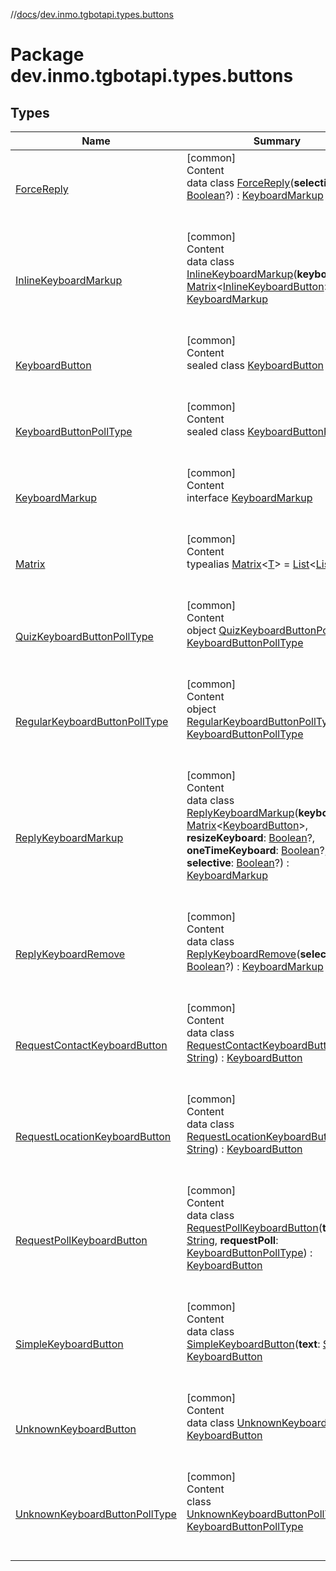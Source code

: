 //[docs](../../index.md)/[dev.inmo.tgbotapi.types.buttons](index.md)



# Package dev.inmo.tgbotapi.types.buttons  


## Types  
  
|  Name |  Summary | 
|---|---|
| <a name="dev.inmo.tgbotapi.types.buttons/ForceReply///PointingToDeclaration/"></a>[ForceReply](-force-reply/index.md)| <a name="dev.inmo.tgbotapi.types.buttons/ForceReply///PointingToDeclaration/"></a>[common]  <br>Content  <br>data class [ForceReply](-force-reply/index.md)(**selective**: [Boolean](https://kotlinlang.org/api/latest/jvm/stdlib/kotlin/-boolean/index.html)?) : [KeyboardMarkup](-keyboard-markup/index.md)  <br><br><br>|
| <a name="dev.inmo.tgbotapi.types.buttons/InlineKeyboardMarkup///PointingToDeclaration/"></a>[InlineKeyboardMarkup](-inline-keyboard-markup/index.md)| <a name="dev.inmo.tgbotapi.types.buttons/InlineKeyboardMarkup///PointingToDeclaration/"></a>[common]  <br>Content  <br>data class [InlineKeyboardMarkup](-inline-keyboard-markup/index.md)(**keyboard**: [Matrix](index.md#%5Bdev.inmo.tgbotapi.types.buttons%2FMatrix%2F%2F%2FPointingToDeclaration%2F%5D%2FClasslikes%2F625018081)<[InlineKeyboardButton](../dev.inmo.tgbotapi.types.buttons.InlineKeyboardButtons/-inline-keyboard-button/index.md)>) : [KeyboardMarkup](-keyboard-markup/index.md)  <br><br><br>|
| <a name="dev.inmo.tgbotapi.types.buttons/KeyboardButton///PointingToDeclaration/"></a>[KeyboardButton](-keyboard-button/index.md)| <a name="dev.inmo.tgbotapi.types.buttons/KeyboardButton///PointingToDeclaration/"></a>[common]  <br>Content  <br>sealed class [KeyboardButton](-keyboard-button/index.md)  <br><br><br>|
| <a name="dev.inmo.tgbotapi.types.buttons/KeyboardButtonPollType///PointingToDeclaration/"></a>[KeyboardButtonPollType](-keyboard-button-poll-type/index.md)| <a name="dev.inmo.tgbotapi.types.buttons/KeyboardButtonPollType///PointingToDeclaration/"></a>[common]  <br>Content  <br>sealed class [KeyboardButtonPollType](-keyboard-button-poll-type/index.md)  <br><br><br>|
| <a name="dev.inmo.tgbotapi.types.buttons/KeyboardMarkup///PointingToDeclaration/"></a>[KeyboardMarkup](-keyboard-markup/index.md)| <a name="dev.inmo.tgbotapi.types.buttons/KeyboardMarkup///PointingToDeclaration/"></a>[common]  <br>Content  <br>interface [KeyboardMarkup](-keyboard-markup/index.md)  <br><br><br>|
| <a name="dev.inmo.tgbotapi.types.buttons/Matrix///PointingToDeclaration/"></a>[Matrix](index.md#%5Bdev.inmo.tgbotapi.types.buttons%2FMatrix%2F%2F%2FPointingToDeclaration%2F%5D%2FClasslikes%2F625018081)| <a name="dev.inmo.tgbotapi.types.buttons/Matrix///PointingToDeclaration/"></a>[common]  <br>Content  <br>typealias [Matrix](index.md#%5Bdev.inmo.tgbotapi.types.buttons%2FMatrix%2F%2F%2FPointingToDeclaration%2F%5D%2FClasslikes%2F625018081)<[T](index.md#%5Bdev.inmo.tgbotapi.types.buttons%2FMatrix%2F%2F%2FPointingToDeclaration%2F%5D%2FClasslikes%2F625018081)> = [List](https://kotlinlang.org/api/latest/jvm/stdlib/kotlin.collections/-list/index.html)<[List](https://kotlinlang.org/api/latest/jvm/stdlib/kotlin.collections/-list/index.html)<[T](index.md#%5Bdev.inmo.tgbotapi.types.buttons%2FMatrix%2F%2F%2FPointingToDeclaration%2F%5D%2FClasslikes%2F625018081)>>  <br><br><br>|
| <a name="dev.inmo.tgbotapi.types.buttons/QuizKeyboardButtonPollType///PointingToDeclaration/"></a>[QuizKeyboardButtonPollType](-quiz-keyboard-button-poll-type/index.md)| <a name="dev.inmo.tgbotapi.types.buttons/QuizKeyboardButtonPollType///PointingToDeclaration/"></a>[common]  <br>Content  <br>object [QuizKeyboardButtonPollType](-quiz-keyboard-button-poll-type/index.md) : [KeyboardButtonPollType](-keyboard-button-poll-type/index.md)  <br><br><br>|
| <a name="dev.inmo.tgbotapi.types.buttons/RegularKeyboardButtonPollType///PointingToDeclaration/"></a>[RegularKeyboardButtonPollType](-regular-keyboard-button-poll-type/index.md)| <a name="dev.inmo.tgbotapi.types.buttons/RegularKeyboardButtonPollType///PointingToDeclaration/"></a>[common]  <br>Content  <br>object [RegularKeyboardButtonPollType](-regular-keyboard-button-poll-type/index.md) : [KeyboardButtonPollType](-keyboard-button-poll-type/index.md)  <br><br><br>|
| <a name="dev.inmo.tgbotapi.types.buttons/ReplyKeyboardMarkup///PointingToDeclaration/"></a>[ReplyKeyboardMarkup](-reply-keyboard-markup/index.md)| <a name="dev.inmo.tgbotapi.types.buttons/ReplyKeyboardMarkup///PointingToDeclaration/"></a>[common]  <br>Content  <br>data class [ReplyKeyboardMarkup](-reply-keyboard-markup/index.md)(**keyboard**: [Matrix](index.md#%5Bdev.inmo.tgbotapi.types.buttons%2FMatrix%2F%2F%2FPointingToDeclaration%2F%5D%2FClasslikes%2F625018081)<[KeyboardButton](-keyboard-button/index.md)>, **resizeKeyboard**: [Boolean](https://kotlinlang.org/api/latest/jvm/stdlib/kotlin/-boolean/index.html)?, **oneTimeKeyboard**: [Boolean](https://kotlinlang.org/api/latest/jvm/stdlib/kotlin/-boolean/index.html)?, **selective**: [Boolean](https://kotlinlang.org/api/latest/jvm/stdlib/kotlin/-boolean/index.html)?) : [KeyboardMarkup](-keyboard-markup/index.md)  <br><br><br>|
| <a name="dev.inmo.tgbotapi.types.buttons/ReplyKeyboardRemove///PointingToDeclaration/"></a>[ReplyKeyboardRemove](-reply-keyboard-remove/index.md)| <a name="dev.inmo.tgbotapi.types.buttons/ReplyKeyboardRemove///PointingToDeclaration/"></a>[common]  <br>Content  <br>data class [ReplyKeyboardRemove](-reply-keyboard-remove/index.md)(**selective**: [Boolean](https://kotlinlang.org/api/latest/jvm/stdlib/kotlin/-boolean/index.html)?) : [KeyboardMarkup](-keyboard-markup/index.md)  <br><br><br>|
| <a name="dev.inmo.tgbotapi.types.buttons/RequestContactKeyboardButton///PointingToDeclaration/"></a>[RequestContactKeyboardButton](-request-contact-keyboard-button/index.md)| <a name="dev.inmo.tgbotapi.types.buttons/RequestContactKeyboardButton///PointingToDeclaration/"></a>[common]  <br>Content  <br>data class [RequestContactKeyboardButton](-request-contact-keyboard-button/index.md)(**text**: [String](https://kotlinlang.org/api/latest/jvm/stdlib/kotlin/-string/index.html)) : [KeyboardButton](-keyboard-button/index.md)  <br><br><br>|
| <a name="dev.inmo.tgbotapi.types.buttons/RequestLocationKeyboardButton///PointingToDeclaration/"></a>[RequestLocationKeyboardButton](-request-location-keyboard-button/index.md)| <a name="dev.inmo.tgbotapi.types.buttons/RequestLocationKeyboardButton///PointingToDeclaration/"></a>[common]  <br>Content  <br>data class [RequestLocationKeyboardButton](-request-location-keyboard-button/index.md)(**text**: [String](https://kotlinlang.org/api/latest/jvm/stdlib/kotlin/-string/index.html)) : [KeyboardButton](-keyboard-button/index.md)  <br><br><br>|
| <a name="dev.inmo.tgbotapi.types.buttons/RequestPollKeyboardButton///PointingToDeclaration/"></a>[RequestPollKeyboardButton](-request-poll-keyboard-button/index.md)| <a name="dev.inmo.tgbotapi.types.buttons/RequestPollKeyboardButton///PointingToDeclaration/"></a>[common]  <br>Content  <br>data class [RequestPollKeyboardButton](-request-poll-keyboard-button/index.md)(**text**: [String](https://kotlinlang.org/api/latest/jvm/stdlib/kotlin/-string/index.html), **requestPoll**: [KeyboardButtonPollType](-keyboard-button-poll-type/index.md)) : [KeyboardButton](-keyboard-button/index.md)  <br><br><br>|
| <a name="dev.inmo.tgbotapi.types.buttons/SimpleKeyboardButton///PointingToDeclaration/"></a>[SimpleKeyboardButton](-simple-keyboard-button/index.md)| <a name="dev.inmo.tgbotapi.types.buttons/SimpleKeyboardButton///PointingToDeclaration/"></a>[common]  <br>Content  <br>data class [SimpleKeyboardButton](-simple-keyboard-button/index.md)(**text**: [String](https://kotlinlang.org/api/latest/jvm/stdlib/kotlin/-string/index.html)) : [KeyboardButton](-keyboard-button/index.md)  <br><br><br>|
| <a name="dev.inmo.tgbotapi.types.buttons/UnknownKeyboardButton///PointingToDeclaration/"></a>[UnknownKeyboardButton](-unknown-keyboard-button/index.md)| <a name="dev.inmo.tgbotapi.types.buttons/UnknownKeyboardButton///PointingToDeclaration/"></a>[common]  <br>Content  <br>data class [UnknownKeyboardButton](-unknown-keyboard-button/index.md) : [KeyboardButton](-keyboard-button/index.md)  <br><br><br>|
| <a name="dev.inmo.tgbotapi.types.buttons/UnknownKeyboardButtonPollType///PointingToDeclaration/"></a>[UnknownKeyboardButtonPollType](-unknown-keyboard-button-poll-type/index.md)| <a name="dev.inmo.tgbotapi.types.buttons/UnknownKeyboardButtonPollType///PointingToDeclaration/"></a>[common]  <br>Content  <br>class [UnknownKeyboardButtonPollType](-unknown-keyboard-button-poll-type/index.md) : [KeyboardButtonPollType](-keyboard-button-poll-type/index.md)  <br><br><br>|

